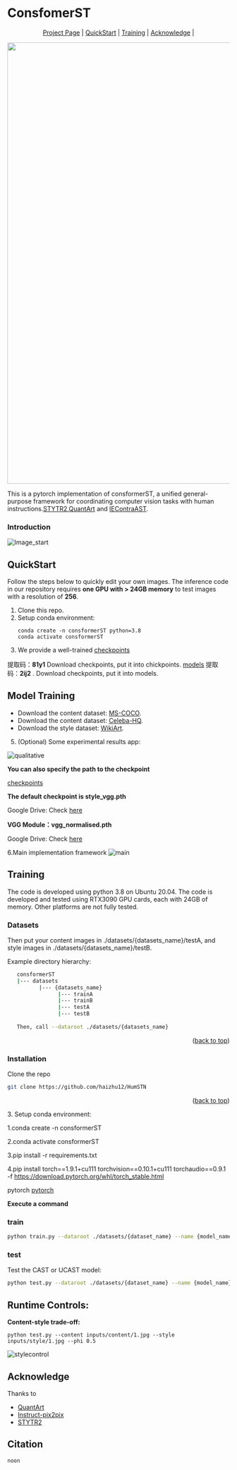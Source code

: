 # ConsfomerST

<p align="center">
  <a href="https://github.com/haizhu12/HumSTN">Project Page</a> |
  <a href="#QuickStart">QuickStart</a> |
  <a href="#Training">Training</a> |
  <a href="#Acknowledge">Acknowledge</a> |
</p>

<div align="center">
  <img src="figure/teaser.png" width="1000"/>
</div>

This is a pytorch implementation of consformerST, a unified general-purpose framework for coordinating computer vision tasks with human instructions.[STYTR2](https://github.com/diyiiyiii/StyTR-2),[QuantArt](https://github.com/siyuhuang/QuantArt) and [IEContraAST](https://github.com/HalbertCH/IEContraAST).<br>
### Introduction
![Image_start](https://github.com/haizhu12/ConsfomerST/assets/93024130/06562502-376f-409a-88ae-a56e41b624b3)

## QuickStart
Follow the steps below to quickly edit your own images. The inference code in our repository requires **one GPU with > 24GB memory** to test images with a resolution of **256**.

1. Clone this repo.
2. Setup conda environment:
   ```
   conda create -n consformerST python=3.8
   conda activate consformerST
   ```
3. We provide a well-trained [checkpoints](https://pan.baidu.com/s/13-l1Jcz340MjT3RBAS_9sA?pwd=81y1)
 
 提取码：**81y1**
Download checkpoints, put it into chickpoints.
 [models](https://pan.baidu.com/s/14in-oWN3UeAXkb5p6Fe66g?pwd=2ij2)
提取码：**2ij2** .
Download checkpoints, put it into models.

## Model Training  
- Download the content dataset: [MS-COCO](https://cocodataset.org/#download).
- Download the content dataset: [Celeba-HQ](https://paperswithcode.com/dataset/celeba-hq).
- Download the style dataset: [WikiArt](https://www.kaggle.com/c/painter-by-numbers).



5. (Optional) Some experimental results app:
   
![qualitative](https://github.com/haizhu12/ConsfomerST/assets/93024130/c8cf0fcf-65ee-4cc7-a086-83ab6d776410)



**You can also specify the path to the checkpoint**

[checkpoints](https://pan.baidu.com/s/13-l1Jcz340MjT3RBAS_9sA?pwd=81y1)

**The default checkpoint is style_vgg.pth**

Google Drive: Check [here](https://drive.google.com/file/d/12JKlL6QsVWkz6Dag54K59PAZigFBS6PQ/view?usp=sharing)

**VGG Module：vgg_normalised.pth**

Google Drive: Check [here](https://drive.google.com/file/d/1DKYRWJUKbmrvEba56tuihy1N6VrNZFwl/view?usp=sharing)

6.Main implementation framework
![main](https://github.com/haizhu12/ConsfomerST/assets/93024130/98a54aa5-08a6-4de8-a2bc-084083c35246)




## Training
The code is developed using python 3.8 on Ubuntu 20.04. The code is developed and tested using RTX3090 GPU cards, each with 24GB of memory. Other platforms are not fully tested.
### Datasets

   Then put your content images in ./datasets/{datasets_name}/testA, and style images in ./datasets/{datasets_name}/testB.
   
   Example directory hierarchy:
   ```sh
      consformerST
      |--- datasets
             |--- {datasets_name}
                   |--- trainA
                   |--- trainB
                   |--- testA
                   |--- testB
                   
      Then, call --dataroot ./datasets/{datasets_name}
   ```

<p align="right">(<a href="#top">back to top</a>)</p>

### Installation
   Clone the repo
   ```sh
   git clone https://github.com/haizhu12/HumSTN
   ```

<p align="right">(<a href="#top">back to top</a>)</p>
3. Setup conda environment:

   1.conda create -n consformerST
   
   2.conda activate consformerST
   
   3.pip install -r requirements.txt
   
   4.pip install torch==1.9.1+cu111 torchvision==0.10.1+cu111 torchaudio==0.9.1 -f https://download.pytorch.org/whl/torch_stable.html


  pytorch [pytorch](https://pytorch.org/get-started/previous-versions/)

**Execute a command**

### train
   ```sh
   python train.py --dataroot ./datasets/{dataset_name} --name {model_name}
   ```

### test

   Test the CAST or UCAST model:
   
   ```sh
   python test.py --dataroot ./datasets/{dataset_name} --name {model_name}
   ```
   
## Runtime Controls:

**Content-style trade-off:**

  `python test.py --content inputs/content/1.jpg --style inputs/style/1.jpg --phi 0.5`
  
![stylecontrol](https://github.com/haizhu12/ConsfomerST/assets/93024130/d9fad21b-0fd1-4322-9006-c76422e2c93c)






## Acknowledge

Thanks to 
- [QuantArt](https://github.com/siyuhuang/QuantArt)
- [Instruct-pix2pix](https://github.com/timothybrooks/instruct-pix2pix)
- [STYTR2](https://github.com/diyiiyiii/StyTR-2)

## Citation

```
noon
```


